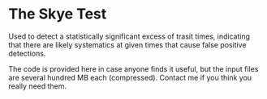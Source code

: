 # The Skye Test

Used to detect a statistically significant excess of trasit times, indicating that there are likely systematics at given times that cause false positive detections.

The code is provided here in case anyone finds it useful, but the input files are several hundred MB each (compressed). Contact me if you think you really need them.
